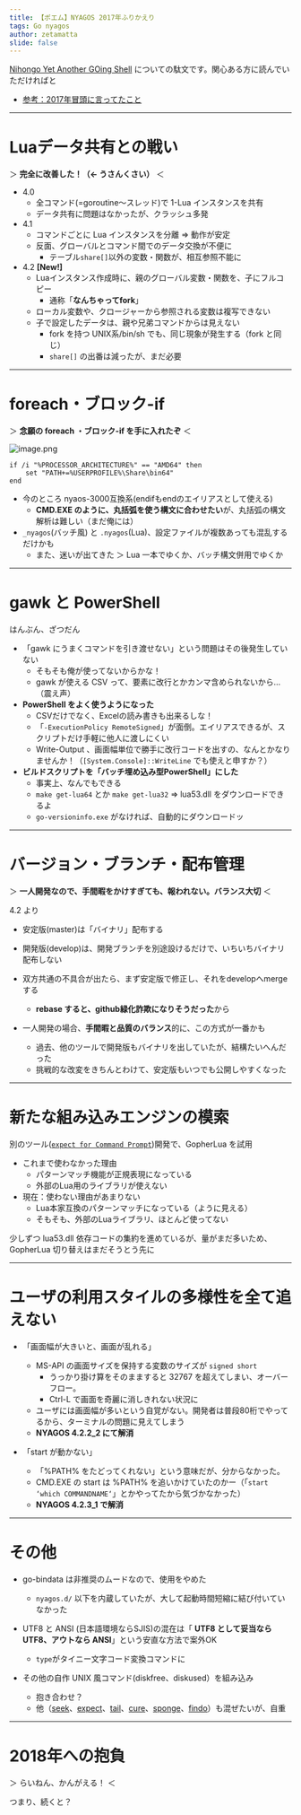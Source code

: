 ```yaml
---
title: 【ポエム】NYAGOS 2017年ふりかえり
tags: Go nyagos
author: zetamatta
slide: false
---
```

[Nihongo Yet Another GOing Shell](https://github.com/zetamatta/nyagos) についての駄文です。関心ある方に読んでいただければと

* [参考：2017年冒頭に言ってたこと](https://qiita.com/zetamatta/items/3e83c7bfdfbe7fcc92b5)

----------

Luaデータ共有との戦い
=====================

＞ **完全に改善した！（← うさんくさい）** ＜

* 4.0
     * 全コマンド(=goroutine～スレッド)で 1-Lua インスタンスを共有
     * データ共有に問題はなかったが、クラッシュ多発
* 4.1
     * コマンドごとに Lua インスタンスを分離 ⇒ 動作が安定
     * 反面、グローバルとコマンド間でのデータ交換が不便に
         * テーブル`share[]`以外の変数・関数が、相互参照不能に
* 4.2 **[New!]**
     * Luaインスタンス作成時に、親のグローバル変数・関数を、子にフルコピー
         * 通称「**なんちゃってfork**」
     * ローカル変数や、クロージャーから参照される変数は複写できない
     * 子で設定したデータは、親や兄弟コマンドからは見えない
         * fork を持つ UNIX系/bin/sh でも、同じ現象が発生する（fork と同じ）
         * `share[]` の出番は減ったが、まだ必要

-------

foreach・ブロック-if
====================

＞ **念願の foreach ・ブロック-if を手に入れたぞ** ＜

![image.png](https://qiita-image-store.s3.amazonaws.com/0/29454/96f19b7e-b486-4a3b-e5e6-7bb2764a2ef4.png)

```
if /i "%PROCESSOR_ARCHITECTURE%" == "AMD64" then
    set "PATH+=%USERPROFILE%\Share\bin64"
end
```

* 今のところ nyaos-3000互換系(endifもendのエイリアスとして使える)
    * **CMD.EXE のように、丸括弧を使う構文に合わせたい**が、丸括弧の構文解析は難しい（まだ俺には）
* `_nyagos`(バッチ風) と `.nyagos`(Lua)、設定ファイルが複数あっても混乱するだけかも
    * また、迷いが出てきた ＞ Lua 一本でゆくか、バッチ構文併用でゆくか

--------

gawk と PowerShell
===============
はんぶん、ざつだん

* 「gawk にうまくコマンドを引き渡せない」という問題はその後発生していない
     * そもそも俺が使ってないからかな！
     * gawk が使える CSV って、要素に改行とかカンマ含められないから…（震え声）
* **PowerShell をよく使うようになった**
     * CSVだけでなく、Excelの読み書きも出来るしな！
     * 「`-ExecutionPolicy RemoteSigned`」が面倒。エイリアスできるが、スクリプトだけ手軽に他人に渡しにくい
     * Write-Output 、画面幅単位で勝手に改行コードを出すの、なんとかなりませんか！（`[System.Console]::WriteLine` でも使えと申すか？）
* **ビルドスクリプトを「バッチ埋め込み型PowerShell」にした**
     * 事実上、なんでもできる
     * `make get-lua64` とか `make get-lua32` ⇒ lua53.dll をダウンロードできるよ
     * `go-versioninfo.exe` がなければ、自動的にダウンロードッ

---------

バージョン・ブランチ・配布管理
============================

＞ **一人開発なので、手間暇をかけすぎても、報われない。バランス大切** ＜

4.2 より

* 安定版(master)は「バイナリ」配布する
* 開発版(develop)は、開発ブランチを別途設けるだけで、いちいちバイナリ配布しない
* 双方共通の不具合が出たら、まず安定版で修正し、それをdevelopへmergeする
     * **rebase すると、github緑化詐欺になりそうだった**から
 
* 一人開発の場合、**手間暇と品質のバランス**的に、この方式が一番かも
     * 過去、他のツールで開発版もバイナリを出していたが、結構たいへんだった
     * 挑戦的な改変をきちんとわけて、安定版もいつでも公開しやすくなった

----

新たな組み込みエンジンの模索
==========================

別のツール([`expect for Command Prompt`](https://github.com/zetamatta/expect))開発で、GopherLua を試用

* これまで使わなかった理由
    * パターンマッチ機能が正規表現になっている
    * 外部のLua用のライブラリが使えない
* 現在：使わない理由があまりない
    * Lua本家互換のパターンマッチになっている（ように見える）
    * そもそも、外部のLuaライブラリ、ほとんど使ってない
 
少しずつ lua53.dll 依存コードの集約を進めているが、量がまだ多いため、GopherLua 切り替えはまだそうとう先に

-------

ユーザの利用スタイルの多様性を全て追えない
=======================================

* 「画面幅が大きいと、画面が乱れる」
     * MS-API の画面サイズを保持する変数のサイズが `signed short` 
         * うっかり掛け算をそのまますると 32767 を超えてしまい、オーバーフロー。
         * Ctrl-L で画面を奇麗に消しきれない状況に
     * ユーザには画面幅が多いという自覚がない。開発者は普段80桁でやってるから、ターミナルの問題に見えてしまう
     * **NYAGOS 4.2.2_2 にて解消**

* 「start が動かない」
     * 「%PATH% をたどってくれない」という意味だが、分からなかった。
     * CMD.EXE の start は %PATH% を追いかけていたのかー（「`start ‘which COMMANDNAME‘`」とかやってたから気づかなかった）
     * **NYAGOS 4.2.3_1 で解消**

----------

その他
======
* go-bindata は非推奨のムードなので、使用をやめた
    * `nyagos.d/` 以下を内蔵していたが、大して起動時間短縮に結び付いていなかった

* UTF8 と ANSI (日本語環境ならSJIS)の混在は「 **UTF8 として妥当ならUTF8、アウトなら ANSI**」という安直な方法で案外OK
    * `type`がタイニー文字コード変換コマンドに
* その他の自作 UNIX 風コマンド(diskfree、diskused）を組み込み
    * 抱き合わせ？
    * 他（[seek](https://github.com/zetamatta/seek)、[expect](https://github.com/zetamatta/expect)、[tail](https://github.com/zetamatta/tail)、[cure](https://github.com/zetamatta/cure)、[sponge](https://github.com/zetamatta/sponge)、[findo](https://github.com/zetamatta/findo)）も混ぜたいが、自重

-----

2018年への抱負
=============

＞ らいねん、かんがえる！ ＜

つまり、続くと？


